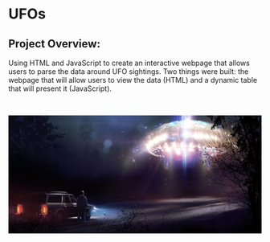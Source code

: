 # UFOs

## Project Overview:

Using HTML and JavaScript to create an interactive webpage that allows users to parse the data around UFO sightings. Two things were built: the webpage that will allow users to view the data (HTML) and a dynamic table that will present it (JavaScript).

<br>

<p align=center>
<img src = Images/ufo_img.jpg>

<br>


